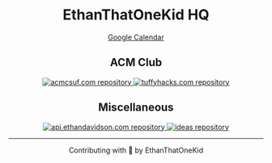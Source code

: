 <h1 align="center">EthanThatOneKid HQ</h1>

<p align="center">
    <a href="https://calendar.google.com/calendar/u/0/r?pli=1">Google Calendar</a>
</p>

<h2 align="center">ACM Club</h2>

<p align="center">
    <a href="https://github.com/ethanthatonekid/acmcsuf.com/">
        <img src="https://img.shields.io/badge/EthanThatOneKid-acmcsuf.com-white?logo=github" alt="acmcsuf.com repository" />
    </a>
    <a href="https://github.com/ethanthatonekid/tuffyhacks.com/">
        <img src="https://img.shields.io/badge/EthanThatOneKid-tuffyhacks.com-white?logo=github" alt="tuffyhacks.com repository" />
    </a>
</p>

<h2 align="center">Miscellaneous</h2>

<p align="center">
    <a href="https://github.com/ethanthatonekid/api.ethandavidson.com/">
        <img src="https://img.shields.io/badge/EthanThatOneKid-api.ethandavidson.com-white?logo=github" alt="api.ethandavidson.com repository" />
    </a>
    <a href="https://github.com/ethanthatonekid/ideas#readme">
        <img src="https://img.shields.io/badge/EthanThatOneKid-ideas-white?logo=github" alt="ideas repository" />
    </a>
</p>

---

<p align="center">
    Contributing with 💖 by EthanThatOneKid
</p>
